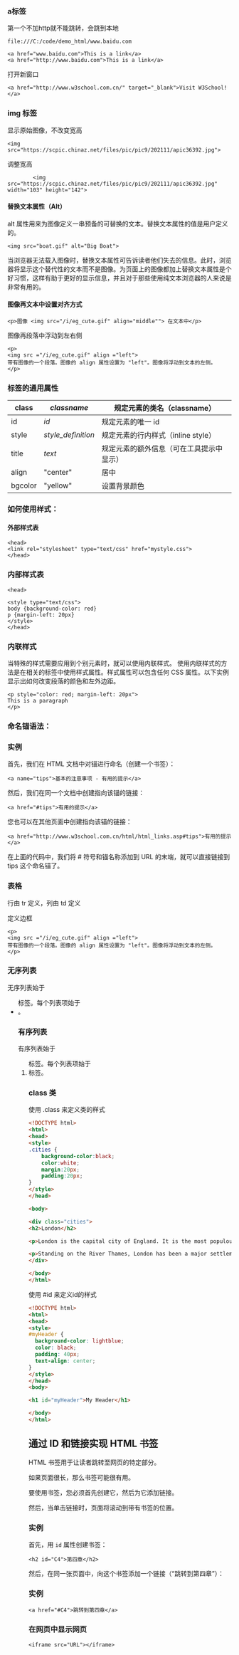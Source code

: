 ### a标签

第一个不加http就不能跳转，会跳到本地 

```
file:///C:/code/demo_html/www.baidu.com
```

```
<a href="www.baidu.com">This is a link</a>
<a href="http://www.baidu.com">This is a link</a>
```

打开新窗口

```
<a href="http://www.w3school.com.cn/" target="_blank">Visit W3School!</a>
```

### img 标签

显示原始图像，不改变宽高

```
<img src="https://scpic.chinaz.net/files/pic/pic9/202111/apic36392.jpg">
```

调整宽高

```
        <img src="https://scpic.chinaz.net/files/pic/pic9/202111/apic36392.jpg" width="103" height="142">
```

#### 替换文本属性（Alt）

alt 属性用来为图像定义一串预备的可替换的文本。替换文本属性的值是用户定义的。

```
<img src="boat.gif" alt="Big Boat">
```

当浏览器无法载入图像时，替换文本属性可告诉读者他们失去的信息。此时，浏览器将显示这个替代性的文本而不是图像。为页面上的图像都加上替换文本属性是个好习惯，这样有助于更好的显示信息，并且对于那些使用纯文本浏览器的人来说是非常有用的。

#### 图像再文本中设置对齐方式

```
<p>图像 <img src="/i/eg_cute.gif" align="middle""> 在文本中</p>
```

图像再段落中浮动到左右侧

```
<p>
<img src ="/i/eg_cute.gif" align ="left"> 
带有图像的一个段落。图像的 align 属性设置为 "left"。图像将浮动到文本的左侧。
</p>
```



### 标签的通用属性

| class   | *classname*        | 规定元素的类名（classname）              |
| ------- | ------------------ | ---------------------------------------- |
| id      | *id*               | 规定元素的唯一 id                        |
| style   | *style_definition* | 规定元素的行内样式（inline style）       |
| title   | *text*             | 规定元素的额外信息（可在工具提示中显示） |
| align   | "center"           | 居中                                     |
| bgcolor | "yellow" <body>    | 设置背景颜色                             |

### 如何使用样式：

#### 外部样式表

```
<head>
<link rel="stylesheet" type="text/css" href="mystyle.css">
</head>
```

### 内部样式表

```
<head>

<style type="text/css">
body {background-color: red}
p {margin-left: 20px}
</style>
</head>
```

### 内联样式

当特殊的样式需要应用到个别元素时，就可以使用内联样式。 使用内联样式的方法是在相关的标签中使用样式属性。样式属性可以包含任何 CSS 属性。以下实例显示出如何改变段落的颜色和左外边距。

```
<p style="color: red; margin-left: 20px">
This is a paragraph
</p>
```

### 

### 命名锚语法：

### 实例

首先，我们在 HTML 文档中对锚进行命名（创建一个书签）：

```
<a name="tips">基本的注意事项 - 有用的提示</a>
```

然后，我们在同一个文档中创建指向该锚的链接：

```
<a href="#tips">有用的提示</a>
```

您也可以在其他页面中创建指向该锚的链接：

```
<a href="http://www.w3school.com.cn/html/html_links.asp#tips">有用的提示</a>
```

在上面的代码中，我们将 # 符号和锚名称添加到 URL 的末端，就可以直接链接到 tips 这个命名锚了。



### 表格

行由 tr 定义，列由 td 定义

定义边框

```
<p>
<img src ="/i/eg_cute.gif" align ="left"> 
带有图像的一个段落。图像的 align 属性设置为 "left"。图像将浮动到文本的左侧。
</p>
```

### 无序列表

无序列表始于 <ul> 标签。每个列表项始于 <li>。

### 有序列表

有序列表始于 <ol> 标签。每个列表项始于 <li> 标签。



### class 类

使用 .class 来定义类的样式

```html
<!DOCTYPE html>
<html>
<head>
<style>
.cities {
    background-color:black;
    color:white;
    margin:20px;
    padding:20px;
}	
</style>
</head>

<body>

<div class="cities">
<h2>London</h2>

<p>London is the capital city of England. It is the most populous city in the United Kingdom, with a metropolitan area of over 13 million inhabitants.</p>

<p>Standing on the River Thames, London has been a major settlement for two millennia, its history going back to its founding by the Romans, who named it Londinium.</p>
</div> 

</body>
</html>
```

使用 #id 来定义id的样式

```html
<!DOCTYPE html>
<html>
<head>
<style>
#myHeader {
  background-color: lightblue;
  color: black;
  padding: 40px;
  text-align: center;
}
</style>
</head>
<body>

<h1 id="myHeader">My Header</h1>

</body>
</html>
```



## 通过 ID 和链接实现 HTML 书签

HTML 书签用于让读者跳转至网页的特定部分。

如果页面很长，那么书签可能很有用。

要使用书签，您必须首先创建它，然后为它添加链接。

然后，当单击链接时，页面将滚动到带有书签的位置。

### 实例

首先，用 `id` 属性创建书签：

```
<h2 id="C4">第四章</h2>
```

然后，在同一张页面中，向这个书签添加一个链接（“跳转到第四章”）：

### 实例

```
<a href="#C4">跳转到第四章</a>
```



### 在网页中显示网页

```
<iframe src="URL"></iframe>
```